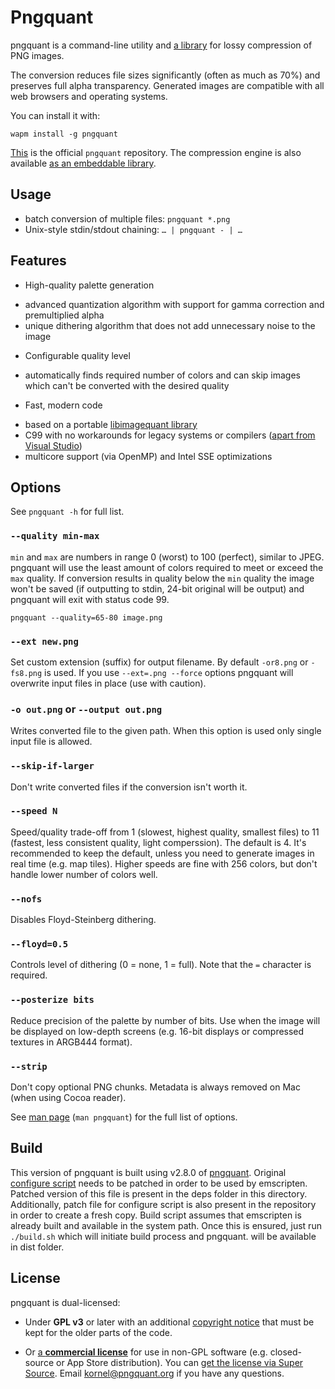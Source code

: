 # Pngquant

pngquant is a command-line utility and [a library](https://pngquant.org/lib) for lossy compression of PNG images.

The conversion reduces file sizes significantly (often as much as 70%) and preserves full alpha transparency. Generated images are compatible with all web browsers and operating systems.

You can install it with:

```shell
wapm install -g pngquant
```

[This](https://github.com/kornelski/pngquant) is the official `pngquant` repository. The compression engine is also available [as an embeddable library](https://github.com/ImageOptim/libimagequant).

## Usage

- batch conversion of multiple files: `pngquant *.png`
- Unix-style stdin/stdout chaining: `… | pngquant - | …`

## Features

- High-quality palette generation

* advanced quantization algorithm with support for gamma correction and premultiplied alpha
* unique dithering algorithm that does not add unnecessary noise to the image

- Configurable quality level

* automatically finds required number of colors and can skip images which can't be converted with the desired quality

- Fast, modern code

* based on a portable [libimagequant library](https://github.com/ImageOptim/libimagequant)
* C99 with no workarounds for legacy systems or compilers ([apart from Visual Studio](https://github.com/kornelski/pngquant/tree/msvc))
* multicore support (via OpenMP) and Intel SSE optimizations

## Options

See `pngquant -h` for full list.

### `--quality min-max`

`min` and `max` are numbers in range 0 (worst) to 100 (perfect), similar to JPEG. pngquant will use the least amount of colors required to meet or exceed the `max` quality. If conversion results in quality below the `min` quality the image won't be saved (if outputting to stdin, 24-bit original will be output) and pngquant will exit with status code 99.

    pngquant --quality=65-80 image.png

### `--ext new.png`

Set custom extension (suffix) for output filename. By default `-or8.png` or `-fs8.png` is used. If you use `--ext=.png --force` options pngquant will overwrite input files in place (use with caution).

### `-o out.png` or `--output out.png`

Writes converted file to the given path. When this option is used only single input file is allowed.

### `--skip-if-larger`

Don't write converted files if the conversion isn't worth it.

### `--speed N`

Speed/quality trade-off from 1 (slowest, highest quality, smallest files) to 11 (fastest, less consistent quality, light comperssion). The default is 4. It's recommended to keep the default, unless you need to generate images in real time (e.g. map tiles). Higher speeds are fine with 256 colors, but don't handle lower number of colors well.

### `--nofs`

Disables Floyd-Steinberg dithering.

### `--floyd=0.5`

Controls level of dithering (0 = none, 1 = full). Note that the `=` character is required.

### `--posterize bits`

Reduce precision of the palette by number of bits. Use when the image will be displayed on low-depth screens (e.g. 16-bit displays or compressed textures in ARGB444 format).

### `--strip`

Don't copy optional PNG chunks. Metadata is always removed on Mac (when using Cocoa reader).

See [man page](https://github.com/kornelski/pngquant/blob/master/pngquant.1) (`man pngquant`) for the full list of options.

## Build

This version of pngquant is built using v2.8.0 of [pngquant](https://github.com/pornel/pngquant). Original [configure script](pngquant/configure) needs to be patched in order to be used by emscripten. Patched version of this file is present in the deps folder in this directory. Additionally, patch file for configure script is also present in the repository in order to create a fresh copy. Build script assumes that emscripten is already built and available in the system path. Once this is ensured, just run `./build.sh` which will initiate build process and pngquant. will be available in dist folder.

## License

pngquant is dual-licensed:

- Under **GPL v3** or later with an additional [copyright notice](https://github.com/kornelski/pngquant/blob/master/COPYRIGHT) that must be kept for the older parts of the code.

- Or [a **commercial license**](https://supso.org/projects/pngquant) for use in non-GPL software (e.g. closed-source or App Store distribution). You can [get the license via Super Source](https://supso.org/projects/pngquant). Email kornel@pngquant.org if you have any questions.
